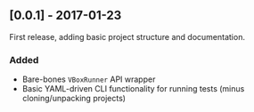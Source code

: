 ## [0.0.1] - 2017-01-23

First release, adding basic project structure and documentation.

### Added

- Bare-bones `VBoxRunner` API wrapper
- Basic YAML-driven CLI functionality for running tests (minus cloning/unpacking projects)

